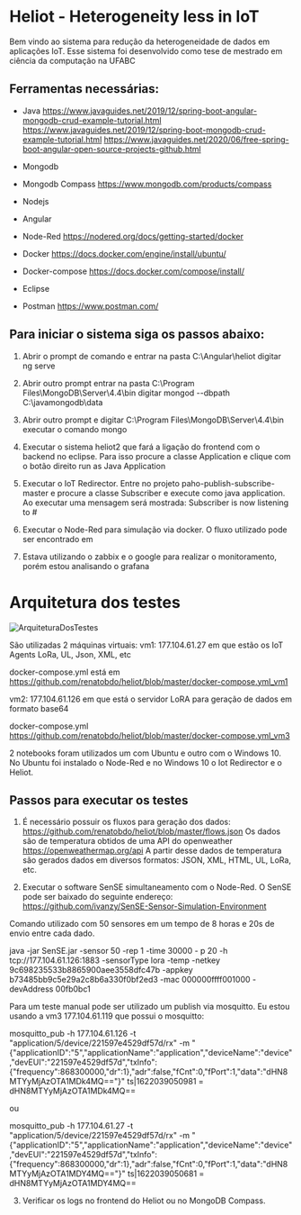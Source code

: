 # Heliot - Heterogeneity less in IoT

Bem vindo ao sistema para redução da heterogeneidade de dados em aplicações IoT. Esse sistema foi desenvolvido como tese de mestrado em ciência da computação na UFABC

## Ferramentas necessárias:

* Java
https://www.javaguides.net/2019/12/spring-boot-angular-mongodb-crud-example-tutorial.html
https://www.javaguides.net/2019/12/spring-boot-mongodb-crud-example-tutorial.html
https://www.javaguides.net/2020/06/free-spring-boot-angular-open-source-projects-github.html

* Mongodb

* Mongodb Compass
https://www.mongodb.com/products/compass

* Nodejs

* Angular

* Node-Red
https://nodered.org/docs/getting-started/docker

* Docker
https://docs.docker.com/engine/install/ubuntu/

* Docker-compose
https://docs.docker.com/compose/install/

* Eclipse

* Postman
https://www.postman.com/

## Para iniciar o sistema siga os passos abaixo:

1) Abrir o prompt de comando e entrar na pasta C:\Angular\heliot digitar ng serve

2) Abrir outro prompt entrar na pasta C:\Program Files\MongoDB\Server\4.4\bin digitar mongod --dbpath C:\javamongodb\data

3) Abrir outro prompt e digitar C:\Program Files\MongoDB\Server\4.4\bin executar o comando mongo

4) Executar o sistema heliot2 que fará a ligação do frontend com o backend no eclipse. Para isso procure a classe Application e clique com o botão direito run as Java Application

5) Executar o IoT Redirector. Entre no projeto paho-publish-subscribe-master e procure a classe Subscriber e execute como java application. Ao executar uma mensagem será mostrada: Subscriber is now listening to #

6) Executar o Node-Red para simulação via docker. O fluxo utilizado pode ser encontrado em 

7) Estava utilizando o zabbix e o google para realizar o monitoramento, porém estou analisando o grafana


# Arquitetura dos testes

![ArquiteturaDosTestes](https://user-images.githubusercontent.com/9336800/122453049-4d9f9680-cf80-11eb-88ac-abeacc6a8611.png)

São utilizadas 2 máquinas virtuais:
vm1: 177.104.61.27 em que estão os IoT Agents LoRa, UL, Json, XML, etc

docker-compose.yml está em https://github.com/renatobdo/heliot/blob/master/docker-compose.yml_vm1

vm2: 177.104.61.126 em que está o servidor LoRA para geração de dados em formato base64

docker-compose.yml https://github.com/renatobdo/heliot/blob/master/docker-compose.yml_vm3

2 notebooks foram utilizados um com Ubuntu e outro com o Windows 10. No Ubuntu foi instalado o Node-Red e no Windows 10 o Iot Redirector e o Heliot.

## Passos para executar os testes

1) É necessário possuir os fluxos para geração dos dados: https://github.com/renatobdo/heliot/blob/master/flows.json
Os dados são de temperatura obtidos de uma API do openweather https://openweathermap.org/api
A partir desse dados de temperatura são gerados dados em diversos formatos: JSON, XML, HTML, UL, LoRa, etc.

2) Executar o software SenSE simultaneamento com o Node-Red. O SenSE pode ser baixado do seguinte endereço: https://github.com/ivanzy/SenSE-Sensor-Simulation-Environment 

Comando utilizado com 50 sensores em um tempo de 8 horas e 20s de envio entre cada dado.

java -jar SenSE.jar -sensor 50 -rep 1 -time 30000 - p 20 -h tcp://177.104.61.126:1883 -sensorType lora -temp -netkey 9c698235533b8865900aee3558dfc47b -appkey b73485bb9c5e29a2c8b6a330f0bf2ed3 -mac 000000ffff001000 -devAddress 00fb0bc1

Para um teste manual pode ser utilizado um publish via mosquitto. Eu estou usando a vm3 177.104.61.119 que possui o mosquitto:

mosquitto_pub -h 177.104.61.126 -t "application/5/device/221597e4529df57d/rx" -m "{\"applicationID\":\"5\",\"applicationName\":\"application\",\"deviceName\":\"device\",\"devEUI\":\"221597e4529df57d\",\"txInfo\":{\"frequency\":868300000,\"dr\":1},\"adr\":false,\"fCnt\":0,\"fPort\":1,\"data\":\"dHN8MTYyMjAzOTA1MDk4MQ==\"}"
ts|1622039050981 = dHN8MTYyMjAzOTA1MDk4MQ==

ou

mosquitto_pub -h 177.104.61.27 -t "application/5/device/221597e4529df57d/rx" -m "{\"applicationID\":\"5\",\"applicationName\":\"application\",\"deviceName\":\"device\",\"devEUI\":\"221597e4529df57d\",\"txInfo\":{\"frequency\":868300000,\"dr\":1},\"adr\":false,\"fCnt\":0,\"fPort\":1,\"data\":\"dHN8MTYyMjAzOTA1MDY4MQ==\"}"
ts|1622039050681 = dHN8MTYyMjAzOTA1MDY4MQ==

3) Verificar os logs no frontend do Heliot ou no MongoDB Compass.





